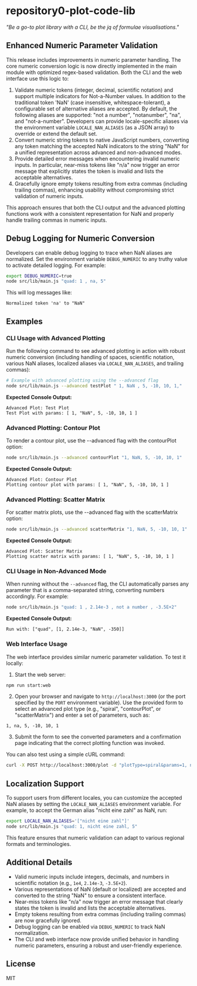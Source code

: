 # repository0-plot-code-lib

_"Be a go-to plot library with a CLI, be the jq of formulae visualisations."_

## Enhanced Numeric Parameter Validation

This release includes improvements in numeric parameter handling. The core numeric conversion logic is now directly implemented in the main module with optimized regex-based validation. Both the CLI and the web interface use this logic to:

1. Validate numeric tokens (integer, decimal, scientific notation) and support multiple indicators for Not-a-Number values. In addition to the traditional token 'NaN' (case insensitive, whitespace-tolerant), a configurable set of alternative aliases are accepted. By default, the following aliases are supported: "not a number", "notanumber", "na", and "not-a-number". Developers can provide locale-specific aliases via the environment variable `LOCALE_NAN_ALIASES` (as a JSON array) to override or extend the default set.
2. Convert numeric string tokens to native JavaScript numbers, converting any token matching the accepted NaN indicators to the string "NaN" for a unified representation across advanced and non-advanced modes.
3. Provide detailed error messages when encountering invalid numeric inputs. In particular, near-miss tokens like "n/a" now trigger an error message that explicitly states the token is invalid and lists the acceptable alternatives.
4. Gracefully ignore empty tokens resulting from extra commas (including trailing commas), enhancing usability without compromising strict validation of numeric inputs.

This approach ensures that both the CLI output and the advanced plotting functions work with a consistent representation for NaN and properly handle trailing commas in numeric inputs.

## Debug Logging for Numeric Conversion

Developers can enable debug logging to trace when NaN aliases are normalized. Set the environment variable `DEBUG_NUMERIC` to any truthy value to activate detailed logging. For example:

```bash
export DEBUG_NUMERIC=true
node src/lib/main.js "quad: 1 , na, 5"
```

This will log messages like:

```
Normalized token 'na' to "NaN"
```

## Examples

### CLI Usage with Advanced Plotting

Run the following command to see advanced plotting in action with robust numeric conversion (including handling of spaces, scientific notation, various NaN aliases, localized aliases via `LOCALE_NAN_ALIASES`, and trailing commas):

```bash
# Example with advanced plotting using the --advanced flag
node src/lib/main.js --advanced testPlot " 1, NaN , 5, -10, 10, 1,"
```

**Expected Console Output:**

```
Advanced Plot: Test Plot
Test Plot with params: [ 1, "NaN", 5, -10, 10, 1 ]
```

### Advanced Plotting: Contour Plot

To render a contour plot, use the --advanced flag with the contourPlot option:

```bash
node src/lib/main.js --advanced contourPlot "1, NaN, 5, -10, 10, 1"
```

**Expected Console Output:**

```
Advanced Plot: Contour Plot
Plotting contour plot with params: [ 1, "NaN", 5, -10, 10, 1 ]
```

### Advanced Plotting: Scatter Matrix

For scatter matrix plots, use the --advanced flag with the scatterMatrix option:

```bash
node src/lib/main.js --advanced scatterMatrix "1, NaN, 5, -10, 10, 1"
```

**Expected Console Output:**

```
Advanced Plot: Scatter Matrix
Plotting scatter matrix with params: [ 1, "NaN", 5, -10, 10, 1 ]
```

### CLI Usage in Non-Advanced Mode

When running without the `--advanced` flag, the CLI automatically parses any parameter that is a comma-separated string, converting numbers accordingly. For example:

```bash
node src/lib/main.js "quad: 1 , 2.14e-3 , not a number , -3.5E+2"
```

**Expected Console Output:**

```
Run with: ["quad", [1, 2.14e-3, "NaN", -350]]
```

### Web Interface Usage

The web interface provides similar numeric parameter validation. To test it locally:

1. Start the web server:

```bash
npm run start:web
```

2. Open your browser and navigate to `http://localhost:3000` (or the port specified by the `PORT` environment variable). Use the provided form to select an advanced plot type (e.g., "spiral", "contourPlot", or "scatterMatrix") and enter a set of parameters, such as:

```
1, na, 5, -10, 10, 1
```

3. Submit the form to see the converted parameters and a confirmation page indicating that the correct plotting function was invoked.

You can also test using a simple cURL command:

```bash
curl -X POST http://localhost:3000/plot -d "plotType=spiral&params=1, not anumber ,5, -10, 10, 1"
```

## Localization Support

To support users from different locales, you can customize the accepted NaN aliases by setting the `LOCALE_NAN_ALIASES` environment variable. For example, to accept the German alias "nicht eine zahl" as NaN, run:

```bash
export LOCALE_NAN_ALIASES='["nicht eine zahl"]'
node src/lib/main.js "quad: 1, nicht eine zahl, 5"
```

This feature ensures that numeric validation can adapt to various regional formats and terminologies.

## Additional Details

- Valid numeric inputs include integers, decimals, and numbers in scientific notation (e.g., `1e4`, `2.14e-3`, `-3.5E+2`).
- Various representations of NaN (default or localized) are accepted and converted to the string "NaN" to ensure a consistent interface.
- Near-miss tokens like "n/a" now trigger an error message that clearly states the token is invalid and lists the acceptable alternatives.
- Empty tokens resulting from extra commas (including trailing commas) are now gracefully ignored.
- Debug logging can be enabled via `DEBUG_NUMERIC` to track NaN normalization.
- The CLI and web interface now provide unified behavior in handling numeric parameters, ensuring a robust and user-friendly experience.

## License

MIT